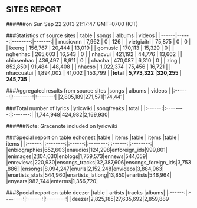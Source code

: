 
## SITES REPORT

######on Sun Sep 22 2013 21:17:47 GMT+0700 (ICT)

###Statistics of source sites
| table | songs | albums | videos |
|------|------:|--------:|-------:|
| musicvnn | 7,962 | 0 |  126 | 
| vietgiaitri | 75,875 | 0 |  0 | 
| keeng | 156,767 | 20,444 |  13,019 | 
| gomusic | 170,113 | 15,329 |  0 | 
| nghenhac | 265,603 | 16,543 |  0 | 
| nhacvui | 421,192 | 44,776 |  13,662 | 
| chiasenhac | 436,497 | 8,911 |  0 | 
| chacha | 470,087 | 6,310 |  0 | 
| zing | 852,850 | 91,484 |  48,408 | 
| nhacso | 1,022,374 | 75,456 |  16,721 | 
| nhaccuatui | 1,894,002 | 41,002 |  153,799 | 
|**total** | **5,773,322** |**320,255** | **245,735** |


###Aggregated results from source sites
|songs | albums | videos |
|:------:|:--------:|:-------:|
|2,805,189|271,571|174,441|


###Total number of lyrics
|lyricwiki | songfreaks | total |
|:------:|:--------:|:-------:|
|1,744,948|424,982|2,169,930|

######Note: Gracenote included on lyricwiki


###Special report on table echonest
|table | items |table | items |table | items |
|:------:|:--------:|:------:|:--------:|:------:|:--------:|
|enbiographies|652,603|enaudios|124,298|enforeign_ids|999,801|
|enimages|2,104,030|enblogs|1,759,573|ennews|544,059|
|enreviews|220,930|ensongs_tracks|32,387,606|ensongs_foreign_ids|3,753,886|
|ensongs|8,094,247|enurls|2,152,248|envideos|3,884,963|
|enartists_stats|544,960|enartists_latlong|13,850|enartists|546,964|
|enyears|982,744|enterms|1,356,720|


###Special report on table deezer
|table | artists |tracks |albums|
|:------:|:--------:|:------:|:--------:|
|deezer|2,825,185|27,635,692|2,859,889

